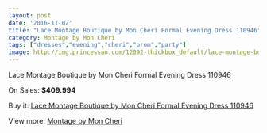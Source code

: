 ```yaml
---
layout: post
date: '2016-11-02'
title: "Lace Montage Boutique by Mon Cheri Formal Evening Dress 110946"
category: Montage by Mon Cheri
tags: ["dresses","evening","cheri","prom","party"]
image: http://img.princessan.com/12092-thickbox_default/lace-montage-boutique-by-mon-cheri-formal-evening-dress-110946.jpg
---
```

Lace Montage Boutique by Mon Cheri Formal Evening Dress 110946

On Sales: **$409.994**
<a href="https://www.princessan.com/en/montage-by-mon-cheri/5695-lace-montage-boutique-by-mon-cheri-formal-evening-dress-110946.html"><amp-img layout="responsive" width="600" height="600" src="//img.princessan.com/12092-thickbox_default/lace-montage-boutique-by-mon-cheri-formal-evening-dress-110946.jpg" alt="Lace Montage Boutique by Mon Cheri Formal Evening Dress 110946 0" /></a>

Buy it: [Lace Montage Boutique by Mon Cheri Formal Evening Dress 110946](https://www.princessan.com/en/montage-by-mon-cheri/5695-lace-montage-boutique-by-mon-cheri-formal-evening-dress-110946.html "Lace Montage Boutique by Mon Cheri Formal Evening Dress 110946")

View more: [Montage by Mon Cheri](https://www.princessan.com/en/45-montage-by-mon-cheri "Montage by Mon Cheri")